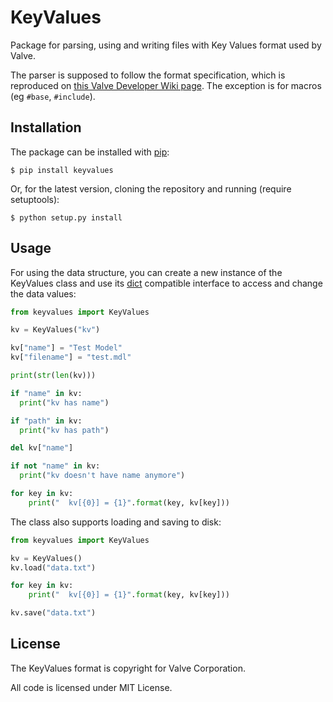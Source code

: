 KeyValues
=========

Package for parsing, using and writing files with Key Values format used by Valve.

The parser is supposed to follow the format specification, which is reproduced on [this Valve Developer Wiki page](https://developer.valvesoftware.com/wiki/KeyValues). The exception is for macros (eg `#base`, `#include`).

## Installation

The package can be installed with [pip](http://www.pip-installer.org/en/latest/):

    $ pip install keyvalues

Or, for the latest version, cloning the repository and running (require setuptools):

    $ python setup.py install

## Usage

For using the data structure, you can create a new instance of the KeyValues class and use its [dict](http://docs.python.org/3.3/library/stdtypes.html#mapping-types-dict) compatible interface to access and change the data values:

```python
from keyvalues import KeyValues

kv = KeyValues("kv")

kv["name"] = "Test Model"
kv["filename"] = "test.mdl"

print(str(len(kv)))

if "name" in kv:
  print("kv has name")

if "path" in kv:
  print("kv has path")

del kv["name"]

if not "name" in kv:
  print("kv doesn't have name anymore")

for key in kv:
    print("  kv[{0}] = {1}".format(key, kv[key]))
```

The class also supports loading and saving to disk:

```python
from keyvalues import KeyValues

kv = KeyValues()
kv.load("data.txt")

for key in kv:
    print("  kv[{0}] = {1}".format(key, kv[key]))

kv.save("data.txt")
```

## License

The KeyValues format is copyright for Valve Corporation.

All code is licensed under MIT License.
